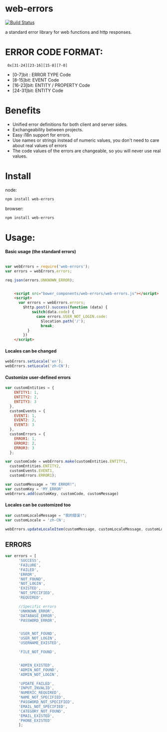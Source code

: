 web-errors
============

 [![Build Status](https://travis-ci.org/calidion/web-errors.svg)](https://travis-ci.org/calidion/web-errors)

a standard error library for web functions and http responses.

# ERROR CODE FORMAT:

```
 0x[31-24][23-16][15-8][7-0]
```

* [0-7]bit : ERROR TYPE Code
* [8-15]bit: EVENT Code
* [16-23]bit: ENTITY / PROPERTY Code
* [24-31]bit: ENTITY Code



# Benefits

  * Unified error definitions for both client and server sides.
  * Exchangeability between projects.
  * Easy i18n support for errors.
  * Use names or strings instead of numeric values, you don't need to care about real values of errors
  * The code values of the errors are changeable, so you will never use real values.

# Install

node:
```bash
npm install web-errors
```

browser:
```bash
npm install web-errors
```


# Usage:

#### Basic usage (the standard errors)

```javascript

var webErrors = require('web-errors');
var errors = webErrors.errors;

req.json(errors.UNKNOWN_ERROR);

```

```html

    <script src="bower_components/web-errors/web-errors.js"></script>
    <script>
      var errors = webErrors.errors;
        $http.post().success(function (data) {
            switch(data.code) {
              case errors.USER_NOT_LOGIN.code:
                $location.path('/');
                break;
          }
        })
    </script>
```


#### Locales can be changed

```javascript
webErrors.setLocale('en');
webErrors.setLocale('zh-CN');
```

#### Customize user-defined errors

```javascript
var customEntities = {
    ENTITY1: 1,
    ENTITY2: 2,
    ENTITY3: 3
  },
  customEvents = {
    EVENT1: 1,
    EVENT2: 2,
    EVENT3: 3
  },
  customErrors = {
    ERROR1: 1,
    ERROR2: 2,
    ERROR3: 3
  };

var customCode = webErrors.make(customEntities.ENTITY1,
  customEntities.ENTITY2,
  customEvents.EVENT1,
  customErrors.ERROR1);

var customMessage = "MY ERROR!";
var customKey = 'MY_ERROR'
webErrors.add(customKey, customCode, customMessage)

```

#### Locales can be customized too

```javascript
var customLocaleMessage = "我的错误!";
var customLocale = 'zh-CN';

webErrors.updateLocaleItem(customMessage, customLocaleMessage, customLocale);
```


## ERRORS

```javascript
var errors = [
      'SUCCESS',
      'FAILURE',
      'FAILED',
      'ERROR',
      'NOT_FOUND',
      'NOT_LOGIN',
      'EXISTED',
      'NOT_SPECIFIED',
      'REQUIRED',

      //Specific errors
      'UNKNOWN_ERROR',
      'DATABASE_ERROR',
      'PASSWORD_ERROR',


      'USER_NOT_FOUND',
      'USER_NOT_LOGIN',
      'USERNAME_EXISTED',

      'FILE_NOT_FOUND',


      'ADMIN_EXISTED',
      'ADMIN_NOT_FOUND',
      'ADMIN_NOT_LOGIN',

      'UPDATE_FAILED',
      'INPUT_INVALID',
      'NUMERIC_REQUIRED',
      'NAME_NOT_SPECIFIED',
      'PASSWORD_NOT_SPECIFIED',
      'EMAIL_NOT_SPECIFIED',
      'CATEGORY_NOT_FOUND',
      'EMAIL_EXISTED',
      'PHONE_EXISTED'
      ];
```